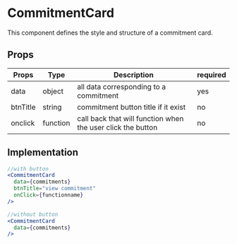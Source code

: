 # CommitmentCard

This component defines the style and structure of a commitment card.

## Props

| Props    | Type     | Description                                                 | required |
| -------- | -------- | ----------------------------------------------------------- | -------- |
| data     | object   | all data corresponding to a commitment                      | yes      |
| btnTitle | string   | commitment button title if it exist                         | no       |
| onclick  | function | call back that will function when the user click the button | no       |

## Implementation

```jsx
//with button
<CommitmentCard
  data={commitments}
  btnTitle="view commitment"
  onClick={functionname}
/>

//without button
<CommitmentCard
  data={commitments}
/>
```
